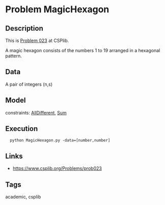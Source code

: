 # Problem MagicHexagon
## Description
This is [Problem 023](https://www.csplib.org/Problems/prob023/) at CSPlib.

A magic hexagon  consists of the numbers 1 to 19 arranged in a hexagonal pattern.

## Data
  A pair of integers (n,s)

## Model
  constraints: [AllDifferent](http://pycsp.org/documentation/constraints/AllDifferent), [Sum](http://pycsp.org/documentation/constraints/Sum)

## Execution
```
  python MagicHexagon.py -data=[number,number]
```

## Links
  - https://www.csplib.org/Problems/prob023

## Tags
  academic, csplib
